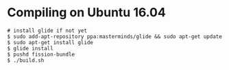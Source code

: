 # Compiling on Ubuntu 16.04
```
# install glide if not yet
$ sudo add-apt-repository ppa:masterminds/glide && sudo apt-get update
$ sudo apt-get install glide
$ glide install
$ pushd fission-bundle
$ ./build.sh
```
